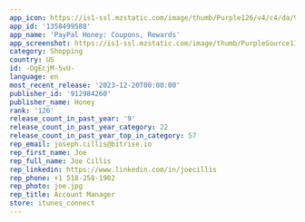 ```yaml
---
app_icon: https://is1-ssl.mzstatic.com/image/thumb/Purple126/v4/c4/da/94/c4da94b8-9256-b563-b364-505df2ed3437/AppIcon-1x_U007emarketing-0-7-0-85-220.png/1024x1024bb.png
app_id: '1358499588'
app_name: 'PayPal Honey: Coupons, Rewards'
app_screenshot: https://is1-ssl.mzstatic.com/image/thumb/PurpleSource112/v4/0e/43/bb/0e43bbf0-6358-3cea-74b0-4ecce126c1f3/4e1bb104-249f-4965-956b-62b9b24fce09_slide_26.jpg/1284x2778bb.png
category: Shopping
country: US
id: -OgEcjM-5vU-
language: en
most_recent_release: '2023-12-20T00:00:00'
publisher_id: '912984260'
publisher_name: Honey
rank: '126'
release_count_in_past_year: '9'
release_count_in_past_year_category: 22
release_count_in_past_year_top_in_category: 57
rep_email: joseph.cillis@bitrise.io
rep_first_name: Joe
rep_full_name: Joe Cillis
rep_linkedin: https://www.linkedin.com/in/joecillis
rep_phone: +1 518-258-1902
rep_photo: joe.jpg
rep_title: Account Manager
store: itunes_connect
---
```

